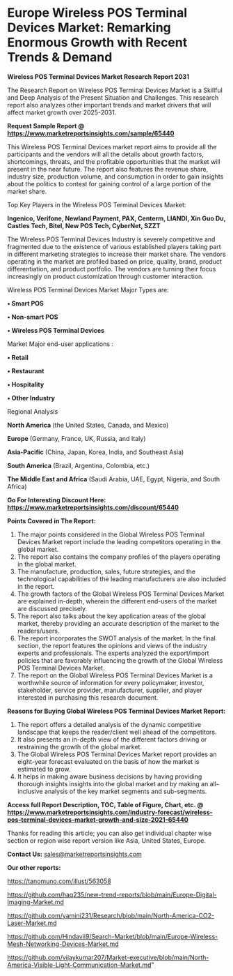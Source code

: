 # Europe Wireless POS Terminal Devices Market: Remarking Enormous Growth with Recent Trends & Demand

<strong>Wireless POS Terminal Devices Market Research Report 2031</strong>

The Research Report on Wireless POS Terminal Devices Market is a Skillful and Deep Analysis of the Present Situation and Challenges. This research report also analyzes other important trends and market drivers that will affect market growth over 2025-2031.

<strong>Request Sample Report @ <a href=https://www.marketreportsinsights.com/sample/65440>https://www.marketreportsinsights.com/sample/65440</a></strong>

This Wireless POS Terminal Devices market report aims to provide all the participants and the vendors will all the details about growth factors, shortcomings, threats, and the profitable opportunities that the market will present in the near future. The report also features the revenue share, industry size, production volume, and consumption in order to gain insights about the politics to contest for gaining control of a large portion of the market share.

Top Key Players in the Wireless POS Terminal Devices Market:

<strong>Ingenico, Verifone, Newland Payment, PAX, Centerm, LIANDI, Xin Guo Du, Castles Tech, Bitel, New POS Tech, CyberNet, SZZT</strong>

The Wireless POS Terminal Devices Industry is severely competitive and fragmented due to the existence of various established players taking part in different marketing strategies to increase their market share. The vendors operating in the market are profiled based on price, quality, brand, product differentiation, and product portfolio. The vendors are turning their focus increasingly on product customization through customer interaction.

Wireless POS Terminal Devices Market Major Types are:

<strong>• Smart POS

• Non-smart POS

• Wireless POS Terminal Devices</strong>

Market Major end-user applications :

<strong>• Retail

• Restaurant

• Hospitality

• Other Industry</strong>

Regional Analysis

</u><strong><b>North America</b></strong> (the United States, Canada, and Mexico)

<strong><b>Europe </b></strong>(Germany, France, UK, Russia, and Italy)

<strong><b>Asia-Pacific</b></strong> (China, Japan, Korea, India, and Southeast Asia)

<strong><b>South America</b></strong> (Brazil, Argentina, Colombia, etc.)

<strong><b>The Middle East and Africa</b></strong> (Saudi Arabia, UAE, Egypt, Nigeria, and South Africa)

<strong>Go For Interesting Discount Here: <a href=https://www.marketreportsinsights.com/discount/65440>https://www.marketreportsinsights.com/discount/65440</a></strong>

<strong>Points Covered in The Report:</strong>
<ol>
  <li>The major points considered in the Global Wireless POS Terminal Devices Market report include the leading competitors operating in the global market.</li>
  <li>The report also contains the company profiles of the players operating in the global market.</li>
  <li>The manufacture, production, sales, future strategies, and the technological capabilities of the leading manufacturers are also included in the report.</li>
  <li>The growth factors of the Global Wireless POS Terminal Devices Market are explained in-depth, wherein the different end-users of the market are discussed precisely.</li>
  <li>The report also talks about the key application areas of the global market, thereby providing an accurate description of the market to the readers/users.</li>
  <li>The report incorporates the SWOT analysis of the market. In the final section, the report features the opinions and views of the industry experts and professionals. The experts analyzed the export/import policies that are favorably influencing the growth of the Global Wireless POS Terminal Devices Market.</li>
  <li>The report on the Global Wireless POS Terminal Devices Market is a worthwhile source of information for every policymaker, investor, stakeholder, service provider, manufacturer, supplier, and player interested in purchasing this research document.</li>
</ol>
<strong>Reasons for Buying Global Wireless POS Terminal Devices Market Report:</strong>

<ol>
  <li>The report offers a detailed analysis of the dynamic competitive landscape that keeps the reader/client well ahead of the competitors.</li>
  <li>It also presents an in-depth view of the different factors driving or restraining the growth of the global market.</li>
  <li>The Global Wireless POS Terminal Devices Market report provides an eight-year forecast evaluated on the basis of how the market is estimated to grow.</li>
  <li>It helps in making aware business decisions by having providing thorough insights insights into the global market and by making an all-inclusive analysis of the key market segments and sub-segments.</li>
</ol>
<strong>Access full Report Description, TOC, Table of Figure, Chart, etc. @ <a href=https://www.marketreportsinsights.com/industry-forecast/wireless-pos-terminal-devices-market-growth-and-size-2021-65440>https://www.marketreportsinsights.com/industry-forecast/wireless-pos-terminal-devices-market-growth-and-size-2021-65440</a></strong>


Thanks for reading this article; you can also get individual chapter wise section or region wise report version like Asia, United States, Europe.

<strong>Contact Us:</strong>
sales@marketreportsinsights.com

<strong>Our other reports:</strong>

<a href=https://tanomuno.com/illust/563058>https://tanomuno.com/illust/563058</a>

<a href=https://github.com/haq235/new-trend-reports/blob/main/Europe-Digital-Imaging-Market.md>https://github.com/haq235/new-trend-reports/blob/main/Europe-Digital-Imaging-Market.md</a>

<a href=https://github.com/yamini231/Research/blob/main/North-America-CO2-Laser-Market.md>https://github.com/yamini231/Research/blob/main/North-America-CO2-Laser-Market.md</a>

<a href=https://github.com/Hindavii9/Search-Market/blob/main/Europe-Wireless-Mesh-Networking-Devices-Market.md>https://github.com/Hindavii9/Search-Market/blob/main/Europe-Wireless-Mesh-Networking-Devices-Market.md</a>

<a href=https://github.com/vijaykumar207/Market-executive/blob/main/North-America-Visible-Light-Communication-Market.md>https://github.com/vijaykumar207/Market-executive/blob/main/North-America-Visible-Light-Communication-Market.md</a>"
